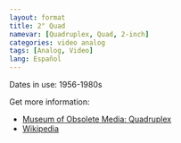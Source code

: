 ```yaml
---
layout: format
title: 2" Quad
namevar: [Quadruplex, Quad, 2-inch]
categories: video analog
tags: [Analog, Video]
lang: Español
---
```


Dates in use: 1956-1980s

Get more information:
- [Museum of Obsolete Media: Quadruplex](https://obsoletemedia.org/quadruplex/)
- [Wikipedia](https://en.wikipedia.org/wiki/Quadruplex_videotape)
